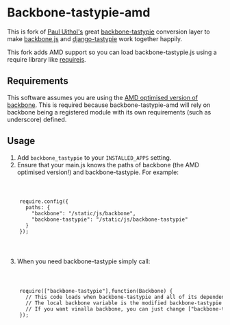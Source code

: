 # Backbone-tastypie-amd

This is fork of [Paul Uithol's](https://github.com/documentcloud/backbone) great [backbone-tastypie](https://github.com/PaulUithol/backbone-tastypie) conversion layer to make [backbone.js](https://github.com/documentcloud/backbone) and [django-tastypie](https://github.com/toastdriven/django-tastypie) work together happily.

This fork adds AMD support so you can load backbone-tastypie.js using a require library like [requirejs](http://requirejs.org/).

## Requirements

This software assumes you are using the [AMD optimised version of backbone](https://github.com/jrburke/backbone/tree/optamd3). This is required because backbone-tastypie-amd will rely on backbone being a registered module with its own requirements (such as underscore) defined.

## Usage

1. Add `backbone_tastypie` to your `INSTALLED_APPS` setting.
2. Ensure that your main.js knows the paths of backbone (the AMD optimised version!) and backbone-tastypie. For example:

<code>
	<pre>
    require.config({
      paths: {
        "backbone": "/static/js/backbone",
        "backbone-tastypie": "/static/js/backbone-tastypie"
      }
    });
    </pre>
</code>

3. When you need backbone-tastypie simply call:

<code>
	<pre>
    require(["backbone-tastypie"],function(Backbone) {
      // This code loads when backbone-tastypie and all of its dependencies are loaded.
      // The local backbone variable is the modified backbone-tastypie one.
      // If you want vinalla backbone, you can just change ["backbone-tastypie"] to ["backbone"]!
    });
    </pre>
</code>
